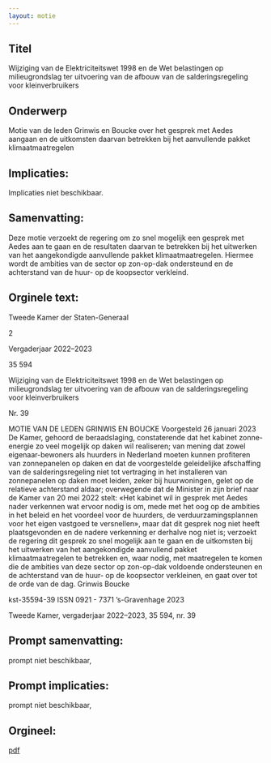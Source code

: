 ```yaml
---
layout: motie
---
```

## Titel
Wijziging van de Elektriciteitswet 1998 en de Wet belastingen op milieugrondslag ter uitvoering van de afbouw van de salderingsregeling voor kleinverbruikers
## Onderwerp
Motie van de leden Grinwis en Boucke over het gesprek met Aedes aangaan en de uitkomsten daarvan betrekken bij het aanvullende pakket klimaatmaatregelen
## Implicaties:
Implicaties niet beschikbaar.
## Samenvatting:

Deze motie verzoekt de regering om zo snel mogelijk een gesprek met Aedes aan te gaan en de resultaten daarvan te betrekken bij het uitwerken van het aangekondigde aanvullende pakket klimaatmaatregelen. Hiermee wordt de ambities van de sector op zon-op-dak ondersteund en de achterstand van de huur- op de koopsector verkleind.
## Orginele text:


Tweede Kamer der Staten-Generaal

2

Vergaderjaar 2022–2023

35 594

Wijziging van de Elektriciteitswet 1998 en de
Wet belastingen op milieugrondslag ter
uitvoering van de afbouw van de
salderingsregeling voor kleinverbruikers

Nr. 39

MOTIE VAN DE LEDEN GRINWIS EN BOUCKE
Voorgesteld 26 januari 2023
De Kamer,
gehoord de beraadslaging,
constaterende dat het kabinet zonne-energie zo veel mogelijk op daken wil
realiseren;
van mening dat zowel eigenaar-bewoners als huurders in Nederland
moeten kunnen profiteren van zonnepanelen op daken en dat de
voorgestelde geleidelijke afschaffing van de salderingsregeling niet tot
vertraging in het installeren van zonnepanelen op daken moet leiden,
zeker bij huurwoningen, gelet op de relatieve achterstand aldaar;
overwegende dat de Minister in zijn brief naar de Kamer van 20 mei 2022
stelt: «Het kabinet wil in gesprek met Aedes nader verkennen wat ervoor
nodig is om, mede met het oog op de ambities in het beleid en het
voordeel voor de huurders, de verduurzamingsplannen voor het eigen
vastgoed te versnellen», maar dat dit gesprek nog niet heeft plaatsgevonden en de nadere verkenning er derhalve nog niet is;
verzoekt de regering dit gesprek zo snel mogelijk aan te gaan en de
uitkomsten bij het uitwerken van het aangekondigde aanvullend pakket
klimaatmaatregelen te betrekken en, waar nodig, met maatregelen te
komen die de ambities van deze sector op zon-op-dak voldoende
ondersteunen en de achterstand van de huur- op de koopsector
verkleinen,
en gaat over tot de orde van de dag.
Grinwis
Boucke

kst-35594-39
ISSN 0921 - 7371
’s-Gravenhage 2023

Tweede Kamer, vergaderjaar 2022–2023, 35 594, nr. 39


## Prompt samenvatting:
prompt niet beschikbaar,

## Prompt implicaties:
prompt niet beschikbaar,
## Orgineel:
[pdf](https://gegevensmagazijn.tweedekamer.nl/OData/v4/2.0/Document(c308681a-3e27-4b73-88d8-9b4973e9ad00)/resource)
